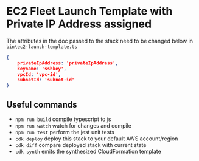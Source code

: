 # EC2 Fleet Launch Template with Private IP Address assigned

The attributes in the doc passed to the stack need to be changed below in `bin\ec2-launch-template.ts`
```json
{
    privateIpAddress: 'privateIpAddress',
    keyname: 'sshkey',
    vpcId: 'vpc-id',
    subnetId: 'subnet-id'
}
```

## Useful commands

 * `npm run build`   compile typescript to js
 * `npm run watch`   watch for changes and compile
 * `npm run test`    perform the jest unit tests
 * `cdk deploy`      deploy this stack to your default AWS account/region
 * `cdk diff`        compare deployed stack with current state
 * `cdk synth`       emits the synthesized CloudFormation template
